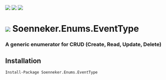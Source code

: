 [![](https://img.shields.io/nuget/v/Soenneker.Enums.EventType.svg?style=for-the-badge)](https://www.nuget.org/packages/Soenneker.Enums.EventType/)
[![](https://img.shields.io/github/actions/workflow/status/soenneker/soenneker.enums.eventtype/publish.yml?style=for-the-badge)](https://github.com/soenneker/soenneker.enums.eventtype/actions/workflows/publish.yml)
[![](https://img.shields.io/nuget/dt/Soenneker.Enums.EventType.svg?style=for-the-badge)](https://www.nuget.org/packages/Soenneker.Enums.EventType/)

# ![](https://user-images.githubusercontent.com/4441470/224455560-91ed3ee7-f510-4041-a8d2-3fc093025112.png) Soenneker.Enums.EventType
### A generic enumerator for CRUD (Create, Read, Update, Delete)

## Installation

```
Install-Package Soenneker.Enums.EventType
```
